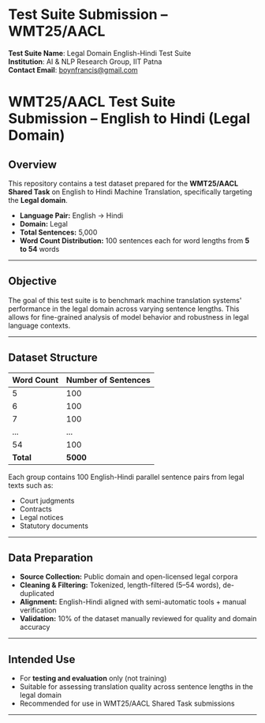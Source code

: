 # Test Suite Submission – WMT25/AACL

**Test Suite Name**: Legal Domain English-Hindi Test Suite  
**Institution**: AI & NLP Research Group, IIT Patna  
**Contact Email**: boynfrancis@gmail.com  


# WMT25/AACL Test Suite Submission – English to Hindi (Legal Domain)

## Overview

This repository contains a test dataset prepared for the **WMT25/AACL Shared Task** on English to Hindi Machine Translation, specifically targeting the **Legal domain**.

- **Language Pair:** English → Hindi  
- **Domain:** Legal  
- **Total Sentences:** 5,000  
- **Word Count Distribution:** 100 sentences each for word lengths from **5 to 54** words

---

## Objective

The goal of this test suite is to benchmark machine translation systems' performance in the legal domain across varying sentence lengths. This allows for fine-grained analysis of model behavior and robustness in legal language contexts.

---

## Dataset Structure

| Word Count | Number of Sentences |
|------------|---------------------|
| 5          | 100                 |
| 6          | 100                 |
| 7          | 100                 |
| ...        | ...                 |
| 54         | 100                 |
| **Total**  | **5000**            |

Each group contains 100 English-Hindi parallel sentence pairs from legal texts such as:
- Court judgments
- Contracts
- Legal notices
- Statutory documents

---

## Data Preparation

- **Source Collection:** Public domain and open-licensed legal corpora
- **Cleaning & Filtering:** Tokenized, length-filtered (5–54 words), de-duplicated
- **Alignment:** English-Hindi aligned with semi-automatic tools + manual verification
- **Validation:** 10% of the dataset manually reviewed for quality and domain accuracy

---

## Intended Use

- For **testing and evaluation** only (not training)
- Suitable for assessing translation quality across sentence lengths in the legal domain
- Recommended for use in WMT25/AACL Shared Task submissions

---



